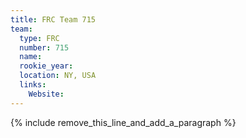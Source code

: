 ```yaml
---
title: FRC Team 715
team:
  type: FRC
  number: 715
  name:
  rookie_year:
  location: NY, USA
  links:
    Website:
---
```


{% include remove_this_line_and_add_a_paragraph %}